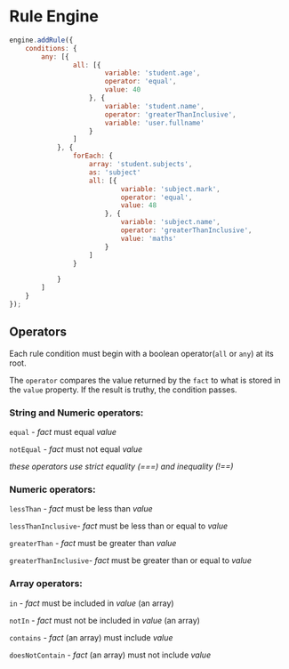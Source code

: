 # Rule Engine

```js
engine.addRule({
	conditions: {
		any: [{
				all: [{
						variable: 'student.age',
						operator: 'equal',
						value: 40
					}, {
						variable: 'student.name',
						operator: 'greaterThanInclusive',
						variable: 'user.fullname'
					}
				]
			}, {
				forEach: {
					array: 'student.subjects',
					as: 'subject'
					all: [{
							variable: 'subject.mark',
							operator: 'equal',
							value: 48
						}, {
							variable: 'subject.name',
							operator: 'greaterThanInclusive',
							value: 'maths'
						}
					]
				}

			}
		]
	}
});
```

## Operators

Each rule condition must begin with a boolean operator(```all``` or ```any```) at its root.

The ```operator``` compares the value returned by the ```fact``` to what is stored in the ```value``` property.  If the result is truthy, the condition passes.

### String and Numeric operators:

  ```equal``` - _fact_ must equal _value_

  ```notEqual```  - _fact_ must not equal _value_

  _these operators use strict equality (===) and inequality (!==)_

### Numeric operators:

  ```lessThan``` - _fact_ must be less than _value_

  ```lessThanInclusive```- _fact_ must be less than or equal to _value_

  ```greaterThan``` - _fact_ must be greater than _value_

  ```greaterThanInclusive```- _fact_ must be greater than or equal to _value_

### Array operators:

  ```in```  - _fact_ must be included in _value_ (an array)

  ```notIn```  - _fact_ must not be included in _value_ (an array)

  ```contains```  - _fact_ (an array) must include _value_

  ```doesNotContain```  - _fact_ (an array) must not include _value_
